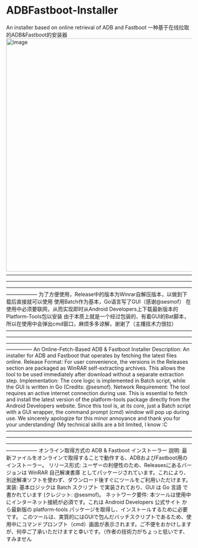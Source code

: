 # ADBFastboot-Installer
An installer based on online retrieval of ADB and Fastboot 
一种基于在线拉取的ADB&amp;Fastboot的安装器
<img width="802" height="632" alt="image" src="https://github.com/user-attachments/assets/f22785f2-4efc-4ec6-a146-92d1e7332782" />
——————————————————————————————————————————————————————————————————————————————————————————————————————————————————
为了方便使用，Release中的版本为Winrar自解压版本，以做到下载后直接就可以使用
使用Batch作为基本，Go语言写了GUI（感谢@sesmof）
在使用中必须要联网，从而实现即时从Android Developers上下载最新版本的Platform-Tools包以安装
由于本质上就是一个经过包装的、有着GUI的Bat脚本，所以在使用中会弹出cmd窗口，麻烦多多谅解，谢谢了（主播技术力很拉）
—————————————————————————————————————————————————————————————————————————————————————————————————————————————————
An Online-Fetch-Based ADB & Fastboot Installer
Description: An installer for ADB and Fastboot that operates by fetching the latest files online.
Release Format: For user convenience, the versions in the Releases section are packaged as WinRAR self-extracting archives. This allows the tool to be used immediately after download without a separate extraction step.
Implementation: The core logic is implemented in Batch script, while the GUI is written in Go (Credits: @sesmof).
Network Requirement: The tool requires an active internet connection during use. This is essential to fetch and install the latest version of the platform-tools package directly from the Android Developers website.
Since this tool is, at its core, just a Batch script with a GUI wrapper, the command prompt (cmd) window will pop up during use. We sincerely apologize for this minor annoyance and thank you for your understanding! (My technical skills are a bit limited, I know :C
——————————————————————————————————————————————————————————————————————————————————————————————————————————————————
オンライン取得方式の ADB & Fastboot インストーラー
説明: 最新ファイルをオンラインで取得することで動作する、ADBおよびFastboot用のインストーラー。
リリース形式: ユーザーの利便性のため、Releasesにあるバージョンは WinRAR 自己解凍書庫 としてパッケージされています。これにより、別途解凍ソフトを使わず、ダウンロード後すぐにツールをご利用いただけます。
実装: 基本ロジックは Batch スクリプト で実装されており、GUI は Go 言語 で書かれています (クレジット: @sesmof)。
ネットワーク要件: 本ツールは使用中にインターネット接続が必須です。これは Android Developers 公式サイト から最新版の platform-tools パッケージを取得し、インストールするために必要です。
このツールは、実質的にはGUIで包んだバッチスクリプトであるため、使用中にコマンドプロンプト（cmd）画面が表示されます。ご不便をおかけしますが、何卒ご了承いただけますと幸いです。（作者の技術力がちょっと低いです、すみません

